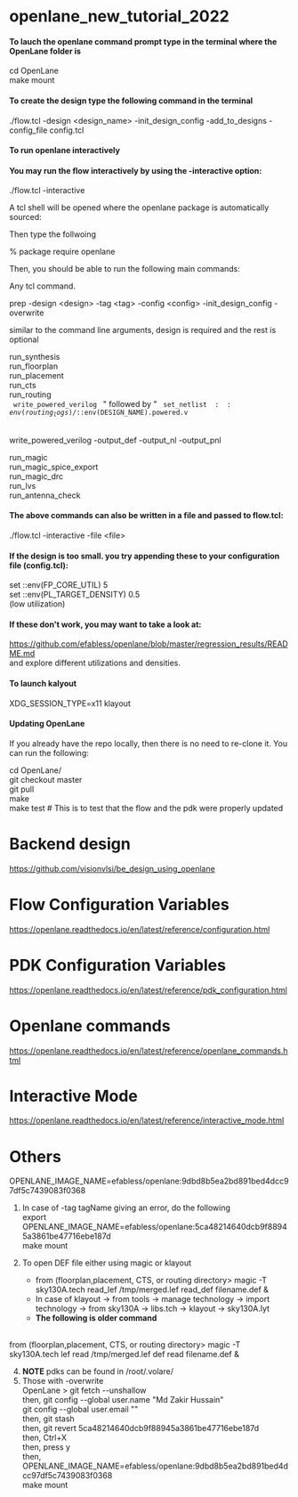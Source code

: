 # openlane_new_tutorial_2022

#### To lauch the openlane command prompt type in the terminal where the OpenLane folder is<br/>

cd OpenLane<br/>
make mount<br/>

#### To create the design type the following command in the terminal<br/>

./flow.tcl -design \<design_name\> -init_design_config -add_to_designs -config_file config.tcl<br/>

#### To run openlane interactively 


#### You may run the flow interactively by using the -interactive option:

./flow.tcl -interactive<br/>

A tcl shell will be opened where the openlane package is automatically sourced:<br/>

Then type the follwoing<br/>

% package require openlane<br/>

Then, you should be able to run the following main commands:<br/>

Any tcl command.<br/>

prep -design \<design\> -tag \<tag\> -config \<config\> -init_design_config -overwrite<br/>

  
similar to the command line arguments, design is required and the rest is optional<br/>
  
run_synthesis<br/>
run_floorplan<br/>
run_placement<br/>
run_cts<br/>
run_routing<br/>
<code> write_powered_verilog </code> " followed by " <code> set_netlist $::env(routing_logs)/$::env(DESIGN_NAME).powered.v </code> <br/>

write_powered_verilog -output_def -output_nl -output_pnl <br/>
       
run_magic<br/>
run_magic_spice_export<br/>
run_magic_drc<br/>
run_lvs<br/>
run_antenna_check<br/>

#### The above commands can also be written in a file and passed to flow.tcl:

./flow.tcl -interactive -file \<file\>

#### If the design is too small. you try appending these to your configuration file (config.tcl):

set ::env(FP_CORE_UTIL) 5<br/>
set ::env(PL_TARGET_DENSITY) 0.5<br/>
(low utilization)<br/>

#### If these don't work, you may want to take a look at:<br/>
https://github.com/efabless/openlane/blob/master/regression_results/README.md<br/>
and explore different utilizations and densities.<br/>

  
#### To launch kalyout<br/> 

XDG_SESSION_TYPE=x11 klayout<br/>
  
#### Updating OpenLane<br/>
If you already have the repo locally, then there is no need to re-clone it. You can run the following:<br/>

  cd OpenLane/<br/>
  git checkout master<br/>
  git pull<br/>
  make<br/>
  make test # This is to test that the flow and the pdk were properly updated<br/>
  
  # Backend design
  
  https://github.com/visionvlsi/be_design_using_openlane

# Flow Configuration Variables

https://openlane.readthedocs.io/en/latest/reference/configuration.html

# PDK Configuration Variables

https://openlane.readthedocs.io/en/latest/reference/pdk_configuration.html

# Openlane commands 

https://openlane.readthedocs.io/en/latest/reference/openlane_commands.html

# Interactive Mode

https://openlane.readthedocs.io/en/latest/reference/interactive_mode.html

# Others

OPENLANE_IMAGE_NAME=efabless/openlane:9dbd8b5ea2bd891bed4dcc97df5c7439083f0368
1. In case of -tag tagName giving an error, do the following
   <br> export OPENLANE_IMAGE_NAME=efabless/openlane:5ca48214640dcb9f88945a3861be47716ebe187d
   <br> make mount
2. To open DEF file either using magic or klayout
   <ul> 
     <li>from (floorplan,placement, CTS, or routing directory> magic -T sky130A.tech read_lef /tmp/merged.lef read_def filename.def &</li>
     <li>In case of klayout -> from tools -> manage technology -> import technology -> from sky130A -> libs.tch -> klayout -> sky130A.lyt </li>
  
    <li> <b>The following is older command</b></li>
  <br> from (floorplan,placement, CTS, or routing directory> magic -T sky130A.tech lef read /tmp/merged.lef def read filename.def &</ul>
  
4. <b>NOTE</b> pdks can be found in /root/.volare/
5. Those with -overwrite
   <br> OpenLane > git fetch --unshallow
   <br> then, git config --global user.name "Md Zakir Hussain"
   <br>       git config --global user.email "<your email>"
   <br> then, git stash
   <br> then, git revert 5ca48214640dcb9f88945a3861be47716ebe187d
   <br> then, Ctrl+X
   <br> then, press y
   <br> then, OPENLANE_IMAGE_NAME=efabless/openlane:9dbd8b5ea2bd891bed4dcc97df5c7439083f0368
   <br> make mount
